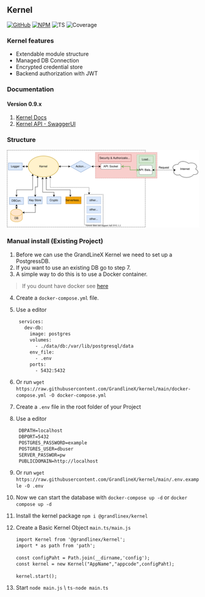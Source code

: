 ## Kernel

[![GitHub](https://badge.fury.io/gh/grandlinex%2Fkernel.svg)](https://github.com/GrandlineX/kernel)
[![NPM](https://img.shields.io/static/v1?label=NPM&message=Package&color=red&logo=NPM)](https://www.npmjs.com/package/@grandlinex/kernel)
![TS](https://img.shields.io/static/v1?label=Language&message=TypeScript&color=blue&logo=TypeScript)
![Coverage](https://img.shields.io/static/v1?label=Coverage&message=76%&color=yellow&logo=Jest)

### Kernel features

- Extendable module structure
- Managed DB Connection
- Encrypted credential store
- Backend authorization with JWT 


### Documentation

#### Version 0.9.x
1. [Kernel Docs](/docs/kernel/v0.9.x)
2. [Kernel API - SwaggerUI](/docs/swagger?v=0.9.x)


### Structure
![st](img/structure.svg)

### Manual install (Existing Project)
1. Before we can use the GrandLineX Kernel we need to set up a PostgressDB.
2. If you want to use an existing DB go to step 7. 
3. A simple way to do this is to use a Docker container.
> If you dount have docker see [here](https://docs.docker.com/get-docker/)
4. Create a `docker-compose.yml` file.
5. Use a editor


        services:
          dev-db:
            image: postgres
            volumes:
              - ./data/db:/var/lib/postgresql/data
            env_file:
              - .env
            ports:
              - 5432:5432         


6. Or run `wget https://raw.githubusercontent.com/GrandlineX/kernel/main/docker-compose.yml -O docker-compose.yml`
7. Create a `.env` file in the root folder of your Project
8. Use a editor
   
        DBPATH=localhost
        DBPORT=5432
        POSTGRES_PASSWORD=example
        POSTGRES_USER=dbuser
        SERVER_PASSWOR=pw
        PUBLICDOMAIN=http://localhost
   
9. Or run `wget https://raw.githubusercontent.com/GrandlineX/kernel/main/.env.example -O .env` 
10. Now we can start the database with `docker-compose up -d` or `docker compose up -d`
11. Install the kernel package `npm i @grandlinex/kernel`
12. Create a Basic Kernel Object `main.ts/main.js`

        import Kernel from '@grandlinex/kernel';
        import * as path from 'path';

        const configPaht = Path.join(__dirname,'config');
        const kernel = new Kernel("AppName","appcode",configPaht);         

        kernel.start();

14. Start `node main.js` \ `ts-node main.ts`
        
